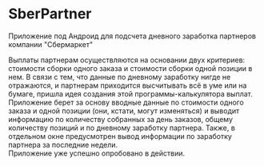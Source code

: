 # SberPartner
Приложение под Андроид для подсчета дневного заработка партнеров компании "Сбермаркет"

Выплаты партнерам осуществляются на основании двух критериев: стоимости сборки одного заказа и стоимости сборки одной позиции в нем. В связи с тем, что данные по дневному заработку нигде не отражаются, и партнерам приходится высчитывать всё в уме или на бумаге, пришла идея создания этой программы-калькулятора выплат. 
Приложение берет за основу вводные данные по стоимости одного заказа и одной позиции (они, кстати, могут изменяться) и выводит информацию по количеству собранных за день заказов, общему количеству позиций и по дневному заработку партнера.
Также, в отдельном окне предусмотрен вывод информации по заработку партнера за последние недели.                                                                                                             
Приложение уже успешно опробовано в действии.
